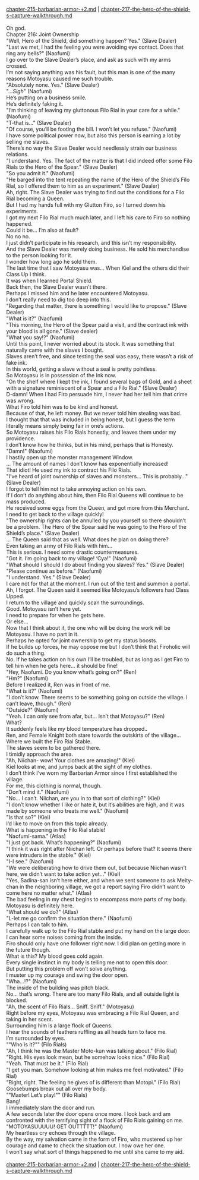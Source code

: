 [chapter-215-barbarian-armor-+2.md](./chapter-215-barbarian-armor-+2.md) | [chapter-217-the-hero-of-the-shield-s-capture-walkthrough.md](./chapter-217-the-hero-of-the-shield-s-capture-walkthrough.md) <br/>
<br/>
Oh god.<br/>
Chapter 216: Joint Ownership<br/>
"Well, Hero of the Shield, did something happen? Yes." (Slave Dealer)<br/>
"Last we met, I had the feeling you were avoiding eye contact. Does that ring any bells?" (Naofumi)<br/>
I go over to the Slave Dealer’s place, and ask as such with my arms crossed.<br/>
I’m not saying anything was his fault, but this man is one of the many reasons Motoyasu caused me such trouble.<br/>
"Absolutely none. Yes." (Slave Dealer)<br/>
"…*Sigh*" (Naofumi)<br/>
He’s putting on a business smile.<br/>
He’s definitely faking it.<br/>
"I’m thinking of leaving my gluttonous Filo Rial in your care for a while." (Naofumi)<br/>
"T-that is…" (Slave Dealer)<br/>
"Of course, you’ll be footing the bill. I won’t let you refuse." (Naofumi)<br/>
I have some political power now, but also this person is earning a lot by selling me slaves.<br/>
There’s no way the Slave Dealer would needlessly strain our business relations.<br/>
"I understand. Yes. The fact of the matter is that I did indeed offer some Filo Rials to the Hero of the Spear." (Slave Dealer)<br/>
"So you admit it." (Naofumi)<br/>
"He barged into the tent repeating the name of the Hero of the Shield’s Filo Rial, so I offered them to him as an experiment." (Slave Dealer)<br/>
Ah, right. The Slave Dealer was trying to find out the conditions for a Filo Rial becoming a Queen.<br/>
But I had my hands full with my Glutton Firo, so I turned down his experiments.<br/>
I got my next Filo Rial much much later, and I left his care to Firo so nothing happened.<br/>
Could it be… I’m also at fault?<br/>
No no no.<br/>
I just didn’t participate in his research, and this isn’t my responsibility.<br/>
And the Slave Dealer was merely doing business. He sold his merchandise to the person looking for it.<br/>
I wonder how long ago he sold them.<br/>
The last time that I saw Motoyasu was… When Kiel and the others did their Class Up I think.<br/>
It was when I learned Portal Shield.<br/>
Back then, the Slave Dealer wasn’t there.<br/>
Perhaps I missed him and he later encountered Motoyasu.<br/>
I don’t really need to dig too deep into this.<br/>
"Regarding that matter, there is something I would like to propose." (Slave Dealer)<br/>
"What is it?" (Naofumi)<br/>
"This morning, the Hero of the Spear paid a visit, and the contract ink with your blood is all gone." (Slave dealer)<br/>
"What you say!?" (Naofumi)<br/>
Until this point, I never worried about its stock. It was something that naturally came with the slaves I bought.<br/>
Slaves aren’t free, and since testing the seal was easy, there wasn’t a risk of fake ink.<br/>
In this world, getting a slave without a seal is pretty pointless.<br/>
So Motoyasu is in possession of the Ink now.<br/>
"On the shelf where I kept the ink, I found several bags of Gold, and a sheet with a signature reminiscent of a Spear and a Filo Rial." (Slave Dealer)<br/>
D-damn! When I had Firo persuade him, I never had her tell him that crime was wrong.<br/>
What Firo told him was to be kind and honest.<br/>
Because of that, he left money. But we never told him stealing was bad.<br/>
I thought that that was included in being honest, but I guess the term literally means simply being fair in one’s actions.<br/>
So Motoyasu raises his Filo Rials honestly, and leaves them under my providence.<br/>
I don’t know how he thinks, but in his mind, perhaps that is Honesty.<br/>
"Damn!" (Naofumi)<br/>
I hastily open up the monster management Window.<br/>
… The amount of names I don’t know has exponentially increased!<br/>
That idiot! He used my ink to contract his Filo Rials.<br/>
"I’ve heard of joint ownership of slaves and monsters… This is probably…" (Slave Dealer)<br/>
I forgot to tell him not to take annoying action on his own.<br/>
If I don’t do anything about him, then Filo Rial Queens will continue to be mass produced.<br/>
He received some eggs from the Queen, and got more from this Merchant.<br/>
I need to get back to the village quickly!<br/>
"The ownership rights can be annulled by you yourself so there shouldn’t be a problem. The Hero of the Spear said he was going to the Hero of the Shield’s place." (Slave Dealer)<br/>
… The Queen said that as well. What does he plan on doing there?<br/>
Even taking an army of Filo Rials with him…<br/>
This is serious. I need some drastic countermeasures.<br/>
"Got it. I’m going back to my village! ‘Cya!" (Naofumi)<br/>
"What should I should I do about finding you slaves? Yes." (Slave Dealer)<br/>
"Please continue as before." (Naofumi)<br/>
"I understand. Yes." (Slave Dealer)<br/>
I care not for that at the moment. I run out of the tent and summon a portal.<br/>
Ah, I forgot. The Queen said it seemed like Motoyasu’s followers had Class Upped.<br/>
I return to the village and quickly scan the surroundings.<br/>
Good. Motoyasu isn’t here yet.<br/>
I need to prepare for when he gets here.<br/>
Or else…<br/>
Now that I think about it, the one who will be doing the work will be Motoyasu. I have no part in it.<br/>
Perhaps he opted for joint ownership to get my status boosts.<br/>
If he builds up forces, he may oppose me but I don’t think that Firoholic will do such a thing.<br/>
No. If he takes action on his own I’ll be troubled, but as long as I get Firo to tell him when he gets here… it should be fine!<br/>
"Hey, Naofumi. Do you know what’s going on?" (Ren)<br/>
"Hm?" (Naofumi)<br/>
Before I realized it, Ren was in front of me.<br/>
"What is it?" (Naofumi)<br/>
"I don’t know. There seems to be something going on outside the village. I can’t leave, though." (Ren)<br/>
"Outside?" (Naofumi)<br/>
"Yeah. I can only see from afar, but… Isn’t that Motoyasu?" (Ren)<br/>
What?<br/>
It suddenly feels like my blood temperature has dropped..<br/>
Ren, and Female Knight both stare towards the outskirts of the village… Where we built the Firo Rial Stable.<br/>
The slaves seem to be gathered there.<br/>
I timidly approach the area.<br/>
"Ah, Niichan- wow! Your clothes are amazing!" (Kiel)<br/>
Kiel looks at me, and jumps back at the sight of my clothes.<br/>
I don’t think I’ve worn my Barbarian Armor since I first established the village.<br/>
For me, this clothing is normal, though.<br/>
"Don’t mind it." (Naofumi)<br/>
"No… I can’t. Niichan, are you in to that sort of clothing?" (Kiel)<br/>
"I don’t know whether I like or hate it, but it’s abilities are high, and it was made by someone who treats me well." (Naofumi)<br/>
"Is that so?" (Kiel)<br/>
I’d like to move on from this topic already.<br/>
What is happening in the Filo Rial stable!<br/>
"Naofumi-sama." (Atlas)<br/>
"I just got back. What’s happening?" (Naofumi)<br/>
"I think it was right after Niichan left. Or perhaps before that? It seems there were intruders in the stable." (Kiel)<br/>
"I-I see." (Naofumi)<br/>
"We were deliberating how to drive them out, but because Niichan wasn’t here, we didn’t want to take action yet…" (Kiel)<br/>
"Yes, Sadina-san isn’t here either, and when we sent someone to ask Melty-chan in the neighboring village, we got a report saying Firo didn’t want to come here no matter what." (Atlas)<br/>
The bad feeling in my chest begins to encompass more parts of my body.<br/>
Motoyasu is definitely here.<br/>
"What should we do?" (Atlas)<br/>
"L-let me go confirm the situation there." (Naofumi)<br/>
Perhaps I can talk to him.<br/>
I carefully walk up to the Filo Rial stable and put my hand on the large door.<br/>
I can hear some noises coming from the inside.<br/>
Firo should only have one follower right now. I did plan on getting more in the future though.<br/>
What is this? My blood goes cold again.<br/>
Every single instinct in my body is telling me not to open this door.<br/>
But putting this problem off won’t solve anything.<br/>
I muster up my courage and swing the door open.<br/>
"Wha…!?" (Naofumi)<br/>
The inside of the building was pitch black.<br/>
No… that’s wrong. There are too many Filo Rials, and all outside light is blocked.<br/>
"Ah, the scent of Filo Rials… Sniff. Sniff." (Motoyasu)<br/>
Right before my eyes, Motoyasu was embracing a Filo Rial Queen, and taking in her scent.<br/>
Surrounding him is a large flock of Queens.<br/>
I hear the sounds of feathers ruffling as all heads turn to face me.<br/>
I’m surrounded by eyes.<br/>
""Who is it?"" (Filo Rials)<br/>
"Ah, I think he was the Master Moto-kun was talking about." (Filo Rial)<br/>
"Right. His eyes look mean, but he somehow looks nice." (Filo Rial)<br/>
"Yeah. That must be it." (Filo Rial)<br/>
"I get you man. Somehow looking at him makes me feel motivated." (Filo Rial)<br/>
"Right, right. The feeling he gives of is different than Motopi." (Filo Rial)<br/>
Goosebumps break out all over my body.<br/>
""Master! Let’s play!"" (Filo Rials)<br/>
Bang!<br/>
I immediately slam the door and run.<br/>
A few seconds later the door opens once more. I look back and am confronted with the terrifying sight of a flock of Filo Rials gaining on me.<br/>
"MOTOYASUUUUU! GET OUTTTTT!" (Naofumi)<br/>
My heartless cry echoes through the village.<br/>
By the way, my salvation came in the form of Firo, who mustered up her courage and came to check the situation out. I now owe her one.<br/>
I won’t say what sort of things happened to me until she came to my aid.<br/>
<br/>
[chapter-215-barbarian-armor-+2.md](./chapter-215-barbarian-armor-+2.md) | [chapter-217-the-hero-of-the-shield-s-capture-walkthrough.md](./chapter-217-the-hero-of-the-shield-s-capture-walkthrough.md) <br/>
